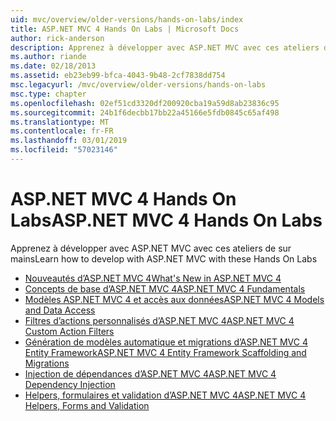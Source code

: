 ```yaml
---
uid: mvc/overview/older-versions/hands-on-labs/index
title: ASP.NET MVC 4 Hands On Labs | Microsoft Docs
author: rick-anderson
description: Apprenez à développer avec ASP.NET MVC avec ces ateliers de sur mains
ms.author: riande
ms.date: 02/18/2013
ms.assetid: eb23eb99-bfca-4043-9b48-2cf7838dd754
msc.legacyurl: /mvc/overview/older-versions/hands-on-labs
msc.type: chapter
ms.openlocfilehash: 02ef51cd3320df200920cba19a59d8ab23836c95
ms.sourcegitcommit: 24b1f6decbb17bb22a45166e5fdb0845c65af498
ms.translationtype: MT
ms.contentlocale: fr-FR
ms.lasthandoff: 03/01/2019
ms.locfileid: "57023146"
---
```

# <a name="aspnet-mvc-4-hands-on-labs"></a><span data-ttu-id="42a78-103">ASP.NET MVC 4 Hands On Labs</span><span class="sxs-lookup"><span data-stu-id="42a78-103">ASP.NET MVC 4 Hands On Labs</span></span>

<span data-ttu-id="42a78-104">Apprenez à développer avec ASP.NET MVC avec ces ateliers de sur mains</span><span class="sxs-lookup"><span data-stu-id="42a78-104">Learn how to develop with ASP.NET MVC with these Hands On Labs</span></span>

- [<span data-ttu-id="42a78-105">Nouveautés d’ASP.NET MVC 4</span><span class="sxs-lookup"><span data-stu-id="42a78-105">What's New in ASP.NET MVC 4</span></span>](whats-new-in-aspnet-mvc-4.md)
- [<span data-ttu-id="42a78-106">Concepts de base d’ASP.NET MVC 4</span><span class="sxs-lookup"><span data-stu-id="42a78-106">ASP.NET MVC 4 Fundamentals</span></span>](aspnet-mvc-4-fundamentals.md)
- [<span data-ttu-id="42a78-107">Modèles ASP.NET MVC 4 et accès aux données</span><span class="sxs-lookup"><span data-stu-id="42a78-107">ASP.NET MVC 4 Models and Data Access</span></span>](aspnet-mvc-4-models-and-data-access.md)
- [<span data-ttu-id="42a78-108">Filtres d’actions personnalisés d’ASP.NET MVC 4</span><span class="sxs-lookup"><span data-stu-id="42a78-108">ASP.NET MVC 4 Custom Action Filters</span></span>](aspnet-mvc-4-custom-action-filters.md)
- [<span data-ttu-id="42a78-109">Génération de modèles automatique et migrations d’ASP.NET MVC 4 Entity Framework</span><span class="sxs-lookup"><span data-stu-id="42a78-109">ASP.NET MVC 4 Entity Framework Scaffolding and Migrations</span></span>](aspnet-mvc-4-entity-framework-scaffolding-and-migrations.md)
- [<span data-ttu-id="42a78-110">Injection de dépendances d’ASP.NET MVC 4</span><span class="sxs-lookup"><span data-stu-id="42a78-110">ASP.NET MVC 4 Dependency Injection</span></span>](aspnet-mvc-4-dependency-injection.md)
- [<span data-ttu-id="42a78-111">Helpers, formulaires et validation d’ASP.NET MVC 4</span><span class="sxs-lookup"><span data-stu-id="42a78-111">ASP.NET MVC 4 Helpers, Forms and Validation</span></span>](aspnet-mvc-4-helpers-forms-and-validation.md)
